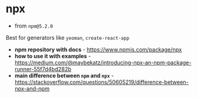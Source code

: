 # npx

* from `npm@5.2.0`

Best for generators like `yeoman`, `create-react-app`

* **npm repository with docs** - https://www.npmjs.com/package/npx
* **how to use it with examples** - https://medium.com/@maybekatz/introducing-npx-an-npm-package-runner-55f7d4bd282b
* **main difference between `npm` and `npx`** - https://stackoverflow.com/questions/50605219/difference-between-npx-and-npm